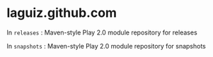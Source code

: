 laguiz.github.com
=================

In `releases` : Maven-style Play 2.0 module repository for releases

In `snapshots` : Maven-style Play 2.0 module repository for snapshots
